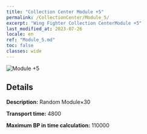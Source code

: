 ```yaml
---
title: "Collection Center Module +5"
permalink: /CollectionCenter/Module_5/
excerpt: "Wing Fighter Collection CenterModule +5"
last_modified_at: 2023-07-26
locale: en
ref: "Module_5.md"
toc: false
classes: wide
---
```



![Module +5](/images/cc/CC_Module_5.png)

## Details

  **Description:** Random Module×30

  **Transport time:** 4800

  **Maximum BP in time calculation:** 110000

